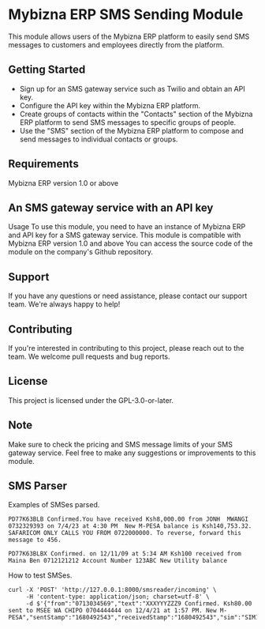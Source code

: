 # Mybizna ERP SMS Sending Module
This module allows users of the Mybizna ERP platform to easily send SMS messages to customers and employees directly from the platform.



## Getting Started
- Sign up for an SMS gateway service such as Twilio and obtain an API key.
- Configure the API key within the Mybizna ERP platform.
- Create groups of contacts within the "Contacts" section of the Mybizna ERP platform to send SMS messages to specific groups of people.
- Use the "SMS" section of the Mybizna ERP platform to compose and send messages to individual contacts or groups.

## Requirements
Mybizna ERP version 1.0 or above

## An SMS gateway service with an API key
Usage
To use this module, you need to have an instance of Mybizna ERP and API key for a SMS gateway service.
This module is compatible with Mybizna ERP version 1.0 and above
You can access the source code of the module on the company's Github repository.
## Support
If you have any questions or need assistance, please contact our support team. We're always happy to help!

## Contributing
If you're interested in contributing to this project, please reach out to the team. We welcome pull requests and bug reports.

## License
This project is licensed under the GPL-3.0-or-later.

## Note
Make sure to check the pricing and SMS message limits of your SMS gateway service.
Feel free to make any suggestions or improvements to this module.

## SMS Parser
Examples of SMSes parsed.
```
PD77K63BLB Confirmed.You have received Ksh8,000.00 from JONH  MWANGI 0732329393 on 7/4/23 at 4:30 PM  New M-PESA balance is Ksh140,753.32. SAFARICOM ONLY CALLS YOU FROM 0722000000. To reverse, forward this message to 456.

PD77K63BLBX Confirmed. on 12/11/09 at 5:34 AM Ksh100 received from Maina Ben 0712121212 Account Number 123ABC New Utility balance
```

How to test SMSes.

```
curl -X 'POST' 'http://127.0.0.1:8000/smsreader/incoming' \
     -H 'content-type: application/json; charset=utf-8' \
     -d $'{"from":"0713034569","text":"XXXYYYZZZ9 Confirmed. Ksh80.00 sent to MSEE WA CHIPO 0704444444 on 12/4/21 at 1:57 PM. New M-PESA","sentStamp":"1680492543","receivedStamp":"1680492543","sim":"SIM1"}'
  ```
